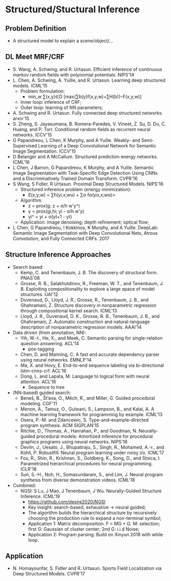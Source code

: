 # Structured/Stuctural Inference

## Problem Definition
- A structured model to explain a scene/object/...

## DL Meet MRF/CRF
- S. Wang, A. Schwing, and R. Urtasun. Efficient inference of continuous markov random fields with polynomial potentials. NIPS'14
- L. Chen, A. Schwing, A. Yuille, and R. Urtasun. Learning deep structured models. ICML'15
	- Problem formulation:
		- min_w ∑(x,y)∈D [max{∑b(y)f(x,y;w)+∑H(b)}-F(x,y;w)]
	- Inner loop: inference of CRF;
	- Outer loop: learning of NN parameters;
- A. Schwing and R. Urtasun. Fully connected deep structured networks. arxiv'15
- S. Zheng, S. Jayasumana, B. Romera-Paredes, V. Vineet, Z. Su, D. Du, C. Huang, and P. Torr. Conditional random fields as recurrent neural networks. ICCV'15
- G Papandreou, L Chen, K Murphy, and A Yuille. Weakly- and Semi-Supervised Learning of a Deep Convolutional Network for Semantic Image Segmentation. ICCV'15
- D Belanger and A McCallum. Structured prediction energy networks. ICML'16
- L Chen, J Barron, G Papandreou, K Murphy, and A Yuille. Semantic Image Segmentation with Task-Specific Edge Detection Using CNNs and a Discriminatively Trained Domain Transform. CVPR'16
- S Wang, S Fidler, R Urtasun. Proximal Deep Structured Models. NIPS'16
	- Structured inference problem (energy minimization):
		- E(x,y;w) = ∑fi(yi,x;wu) + ∑α fα(yα,x;wα)>
	- Algorithm:
		- z = prox(g; z + σ/h w'y^)
		- y = prox(gi,hi; yi - σ/h w'y)
		- yi^ = yi + σ(yt+1 - yt)
	- Application: image denoising; depth refinement; optical flow;
- L Chen, G Papandreou, I Kokkinos, K Murphy, and A Yuille. DeepLab: Semantic Image Segmentation with Deep Convolutional Nets, Atrous Convolution, and Fully Connected CRFs. 2017

## Structure Inference Approaches
- Search based:
	- Kemp, C. and Tenenbaum, J. B. The discovery of structural form. PNAS'08
	- Grosse, R. B., Salakhutdinov, R., Freeman, W. T., and Tenenbaum, J. B. Exploiting compositionality to explore a large space of model structures. UAI'12
	- Duvenaud, D., Lloyd, J. R., Grosse, R., Tenenbaum, J. B., and Ghahramani, Z. Structure discovery in nonparametric regression through compositional kernel search. ICML'13
	- Lloyd, J. R., Duvenaud, D. K., Grosse, R. B., Tenenbaum, J. B., and Ghahramani, Z. Automatic construction and natural-language description of nonparametric regression models. AAAI'14
- Data driven (from annotation, NN):
	- Yih, W.-t., He, X., and Meek, C. Semantic parsing for single-relation question answering. ACL'14
		- pos-tagging
	- Chen, D. and Manning, C. A fast and accurate dependency parser using neural networks. EMNLP'14
	- Ma, X. and Hovy, E. End-to-end sequence labeling via bi-directional lstm-cnns-crf. ACL'16
	- Dong, L. and Lapata, M. Language to logical form with neural attention. ACL'16
		- Sequence to tree
- (NN-based) guided search:
	- Beneš, B., Št’ava, O., Měch, R., and Miller, G. Guided procedural modeling. CGF'11
	- Menon, A., Tamuz, O., Gulwani, S., Lampson, B., and Kalai, A. A machine learning framework for programming by example. ICML'13
	- Osera, P.-M. and Zdancewic, S. Type-and-example-directed program synthesis. ACM SIGPLAN'15
	- Ritchie, D., Thomas, A., Hanrahan, P., and Goodman, N. Neurally-guided procedural models: Amortized inference for procedural graphics programs using neural networks. NIPS'16
	- Devlin, J., Uesato, J., Bhupatiraju, S., Singh, R., Mohamed, A.-r., and Kohli, P. Robustfill: Neural program learning under noisy i/o. ICML'17
	- Fox, R., Shin, R., Krishnan, S., Goldberg, K., Song, D., and Stoica, I. Parametrized hierarchical procedures for neural programming. ICLR'18
	- Sun, S.-H., Noh, H., Somasundaram, S., and Lim, J. Neural program synthesis from diverse demonstration videos. ICML'18
- Combined:
	- NGSI: S Lu, J Mao, J Tenenbaum, J Wu. Neurally-Guided Structure Inference. ICML'19
		- https://github.com/desire2020/NGSI
		- Key insight: search-based, exhaustive -> neural guided;
		- The algorithm builds the hierarchical structure by recursively choosing the production rule to expand a non-terminal symbol;
		- Application 1: Matrix decomposition. F = MG + G. M: selection; first G: Gaussian of cluster center; 2nd G: i.i.d Noise;
		- Application 2: Program parsing. Build on Xinyun 2018 with while loop.

## Application
- N. Homayounfar, S. Fidler and R. Urtasun. Sports Field Localization via Deep Structured Models. CVPR'17